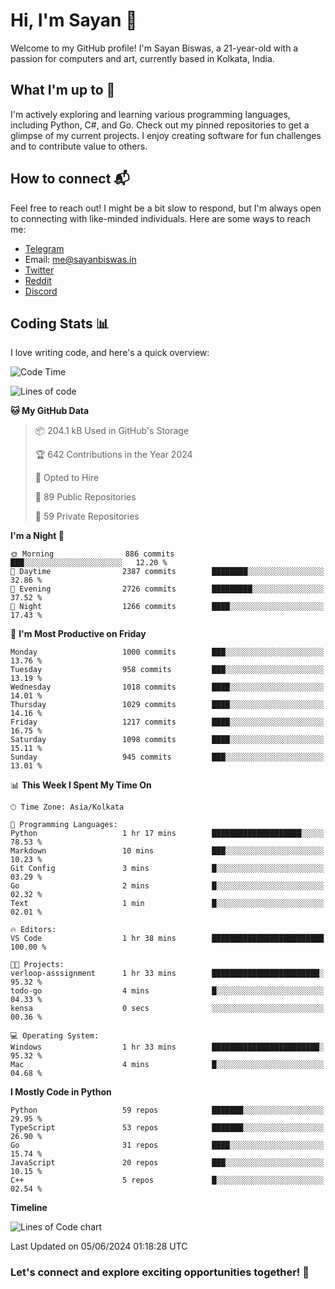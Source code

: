 # Hi, I'm Sayan 👋

Welcome to my GitHub profile! I'm Sayan Biswas, a 21-year-old with a passion for computers and art, currently based in Kolkata, India.

## What I'm up to 🚀

I'm actively exploring and learning various programming languages, including Python, C#, and Go. Check out my pinned repositories to get a glimpse of my current projects. I enjoy creating software for fun challenges and to contribute value to others.

## How to connect 📬

Feel free to reach out! I might be a bit slow to respond, but I'm always open to connecting with like-minded individuals. Here are some ways to reach me:

- [Telegram](https://t.me/dank_as_fuck)
- Email: [me@sayanbiswas.in](mailto:me@sayanbiswas.in)
- [Twitter](https://twitter.com/TheDankDel)
- [Reddit](https://www.reddit.com/user/dank_as_fuck_/)
- [Discord](https://discordapp.com/users/506536929152466945)

## Coding Stats 📊

I love writing code, and here's a quick overview:

<!--START_SECTION:waka-->
![Code Time](http://img.shields.io/badge/Code%20Time-1%2C624%20hrs%2023%20mins-blue)

![Lines of code](https://img.shields.io/badge/From%20Hello%20World%20I%27ve%20Written-5.7%20million%20lines%20of%20code-blue)

**🐱 My GitHub Data** 

> 📦 204.1 kB Used in GitHub's Storage 
 > 
> 🏆 642 Contributions in the Year 2024
 > 
> 💼 Opted to Hire
 > 
> 📜 89 Public Repositories 
 > 
> 🔑 59 Private Repositories 
 > 
**I'm a Night 🦉** 

```text
🌞 Morning                886 commits         ███░░░░░░░░░░░░░░░░░░░░░░   12.20 % 
🌆 Daytime                2387 commits        ████████░░░░░░░░░░░░░░░░░   32.86 % 
🌃 Evening                2726 commits        █████████░░░░░░░░░░░░░░░░   37.52 % 
🌙 Night                  1266 commits        ████░░░░░░░░░░░░░░░░░░░░░   17.43 % 
```
📅 **I'm Most Productive on Friday** 

```text
Monday                   1000 commits        ███░░░░░░░░░░░░░░░░░░░░░░   13.76 % 
Tuesday                  958 commits         ███░░░░░░░░░░░░░░░░░░░░░░   13.19 % 
Wednesday                1018 commits        ████░░░░░░░░░░░░░░░░░░░░░   14.01 % 
Thursday                 1029 commits        ████░░░░░░░░░░░░░░░░░░░░░   14.16 % 
Friday                   1217 commits        ████░░░░░░░░░░░░░░░░░░░░░   16.75 % 
Saturday                 1098 commits        ████░░░░░░░░░░░░░░░░░░░░░   15.11 % 
Sunday                   945 commits         ███░░░░░░░░░░░░░░░░░░░░░░   13.01 % 
```


📊 **This Week I Spent My Time On** 

```text
🕑︎ Time Zone: Asia/Kolkata

💬 Programming Languages: 
Python                   1 hr 17 mins        ████████████████████░░░░░   78.53 % 
Markdown                 10 mins             ███░░░░░░░░░░░░░░░░░░░░░░   10.23 % 
Git Config               3 mins              █░░░░░░░░░░░░░░░░░░░░░░░░   03.29 % 
Go                       2 mins              █░░░░░░░░░░░░░░░░░░░░░░░░   02.32 % 
Text                     1 min               █░░░░░░░░░░░░░░░░░░░░░░░░   02.01 % 

🔥 Editors: 
VS Code                  1 hr 38 mins        █████████████████████████   100.00 % 

🐱‍💻 Projects: 
verloop-asssignment      1 hr 33 mins        ████████████████████████░   95.32 % 
todo-go                  4 mins              █░░░░░░░░░░░░░░░░░░░░░░░░   04.33 % 
kensa                    0 secs              ░░░░░░░░░░░░░░░░░░░░░░░░░   00.36 % 

💻 Operating System: 
Windows                  1 hr 33 mins        ████████████████████████░   95.32 % 
Mac                      4 mins              █░░░░░░░░░░░░░░░░░░░░░░░░   04.68 % 
```

**I Mostly Code in Python** 

```text
Python                   59 repos            ███████░░░░░░░░░░░░░░░░░░   29.95 % 
TypeScript               53 repos            ███████░░░░░░░░░░░░░░░░░░   26.90 % 
Go                       31 repos            ████░░░░░░░░░░░░░░░░░░░░░   15.74 % 
JavaScript               20 repos            ███░░░░░░░░░░░░░░░░░░░░░░   10.15 % 
C++                      5 repos             █░░░░░░░░░░░░░░░░░░░░░░░░   02.54 % 
```



**Timeline**

![Lines of Code chart](https://raw.githubusercontent.com/Dank-del/Dank-del/main/assets/bar_graph.png)


 Last Updated on 05/06/2024 01:18:28 UTC
<!--END_SECTION:waka-->

### Let's connect and explore exciting opportunities together! 🚀
